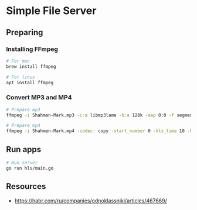 # Simple File Server

## Preparing
### Installing FFmpeg
```bash
# For mac
brew install ffmpeg

# For linux
apt install ffmpeg
```
### Convert MP3 and MP4
```bash
# Prepare mp3
ffmpeg -i Shahmen-Mark.mp3 -c:a libmp3lame -b:a 128k -map 0:0 -f segment -segment_time 10 -segment_list outputlist.m3u8 -segment_format mpegts output%03d.ts

# Prepare mp4
ffmpeg -i Shahmen-Mark.mp4 -codec: copy -start_number 0 -hls_time 10 -hls_list_size 0 -f hls outputlist.m3u8
```

## Run apps
```bash
# Run server
go run hls/main.go
```

## Resources
 - https://habr.com/ru/companies/odnoklassniki/articles/467669/